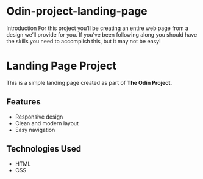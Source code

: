 # Odin-project-landing-page
Introduction For this project you’ll be creating an entire web page from a design we’ll provide for you. If you’ve been following along you should have the skills you need to accomplish this, but it may not be easy!
# Landing Page Project

This is a simple landing page created as part of **The Odin Project**.

##  Features
- Responsive design
- Clean and modern layout
- Easy navigation

##  Technologies Used
- HTML
- CSS